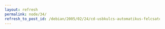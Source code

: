 ```yaml
---
layout: refresh
permalink: node/34/
refresh_to_post_id: /debian/2005/02/24/cd-usbkulcs-automatikus-felcsatolsa-aufofs
---
```

